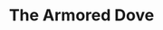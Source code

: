 ---
title: The Armored Dove
year: 1974
opening_date: 1974-11-29
closing_date: 1974-12-14
layout: productions
image:
image_caption:
image_credit:
playbill:
category:
details:
  Theatre: Theatre Jacksonville
  Venue: Little Theatre
cast:
  Brigadier General Samuel Hawks, U.S.A.F.: Bill Harriman
  Colonel Snivley, U.S.A.F.: Jim Knize
  John O'Rourke: Kennedy Williams
  Lieutenant Fred Smith, U.S.A.F.: Hal Henderson
  Susan O'Rourke: Sheila Hughes
  Foley Thorndike: Thomas Gibson
  Peg O'Rourke: LeNore Hart
  Mrs. Morgan: Barbara Stillson
  Mrs. Post: Mary Coyle
  Mrs. Olson: Patricia Sharpe
crew:
  Director: Robert Knowles
  Scene Design: Hal Henderson
  Stage Manager: David West
  Lighting Technician: Lloyd Jeffords
  Stage Crew:
    - Dale Stillson
    - Crew Chief
    - Brian Cooke
    - Bobby Kennedy
  Properties:
    - Steve Winemiller
    - Nellie Coyle
  Box Office: Pat Somers
  Publicity: Diane Somerville
  Marquee Sign: Patrick Brodus
  Cast Notes: Sheila Hughes
orchestra:
external_links:
---